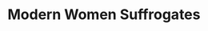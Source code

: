 ---
pid: PT26
title: Modern Women Suffrogates
location_transcription: Love Park
zipcode: '19123'
outside_phl: 
neighborhood: Northern Liberties,Loft District
age: '57'
age_range: 50-59
instagram: 
image_file_name: PT_26.jpg
proposal_transcription: |-
  Powerful women of all ages who represent women here + now - famous and everyday women. Our Daughters: Liz, Kali & Nicole
  Keep the fight up !!
topic: Inclusivity,Philadelphia,Politics,Women
topic_summary: 0, 0, 0, 0
type: Other No Form
keywords_other: 
credit: 
image_labels: 
twitter: 
facebook: 
permalink: "/monuments/pt26/"
layout: item-page
---